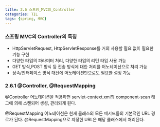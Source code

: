 ```yaml
---
title: 2.6 스프링_MVC의_Controller
categories: TIL
tags: {spring, MVC}
---
```


### 스프링 MVC의 Controller의 특징

* HttpServletRequest, HttpServletResponse를 거의 사용할 필요 없이 필요한 기능 구현
* 다양한 타입의 파라미터 처리, 다양한 타입의 리턴 타입 사용 가능
* GET 방식,POST 방식 등 전송 방식에 대한 처리를 어노테이션으로 처리 가능
* 상속/인터페이스 방식 대신에 어노테이션만으로도 필요한 설정 가능



### 2.6.1 @Controller, @RequestMapping

@Controller 어노테이션을 적용하면 servlet-context.xml의 component-scan 태그에 의해 스캔되어 생성, 관리되게 된다.

@RequestMapping 어노테이션은 현재 클래스의 모든 메서드들의 기본적인 URL 경로가 된다.
@RequestMapping으로 지정한 URL은 해당 클래스에서 처리된다.

